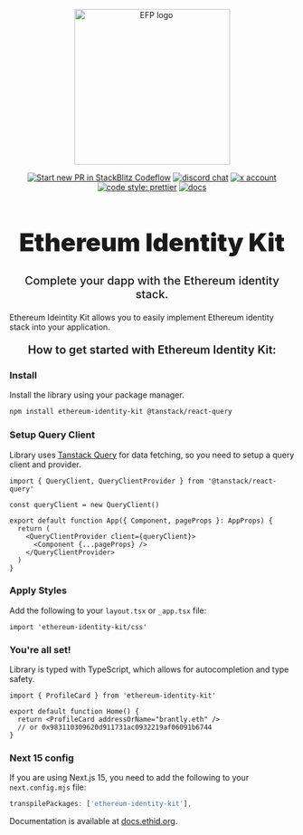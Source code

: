 <p align="center">
  <a href="https://ethid.org" target="_blank" rel="noopener noreferrer">
    <img width="275" src="https://ethid.org/logo.png" alt="EFP logo" />
  </a>
</p>

<p align="center">
  <a href="https://pr.new/ethereumfollowprotocol/app"><img src="https://developer.stackblitz.com/img/start_pr_dark_small.svg" alt="Start new PR in StackBlitz Codeflow" /></a>
  <a href="https://discord.com/invite/ZUyG3mSXFD"><img src="https://img.shields.io/badge/chat-discord-blue?style=flat&logo=discord" alt="discord chat" /></a>
  <a href="https://x.com/ethidkit"><img src="https://img.shields.io/twitter/follow/ethidkit?label=%40ethidkit&style=social&link=https%3A%2F%2Fx.com%2Fethidkit" alt="x account" /></a>
  <a href="https://github.com/ethereumidentitykit/identity-kit"><img src="https://img.shields.io/badge/code_style-prettier-ff69b4.svg?style=flat-square" alt="code style: prettier" /></a>
  <a href="https://docs.ethid.org"><img src="https://img.shields.io/badge/docs-ethid.org-blue?style=flat-square" alt="docs" /></a>
</p>

<h1 align="center" style="font-size: 2.75rem; font-weight: 900;">Ethereum Identity Kit</h1>
<p align="center" style="font-size: 1.25rem; font-weight: 500;">Complete your dapp with the Ethereum identity stack.</p>

Ethereum Ideintity Kit allows you to easily implement Ethereum identity stack into your application.

<p align="center" style="font-size: 1.25rem; font-weight: 600;">How to get started with Ethereum Identity Kit:</p>

### Install

Install the library using your package manager.

```sh npm2yarn
npm install ethereum-identity-kit @tanstack/react-query
```

### Setup Query Client

Library uses [Tanstack Query](https://tanstack.com/query) for data fetching, so you need to setup a query client and provider.

```tsx copy
import { QueryClient, QueryClientProvider } from '@tanstack/react-query'

const queryClient = new QueryClient()

export default function App({ Component, pageProps }: AppProps) {
  return (
    <QueryClientProvider client={queryClient}>
      <Component {...pageProps} />
    </QueryClientProvider>
  )
}
```

### Apply Styles

Add the following to your `layout.tsx` or `_app.tsx` file:

```tsx copy
import 'ethereum-identity-kit/css'
```

### You're all set!

Library is typed with TypeScript, which allows for autocompletion and type safety.

```tsx copy
import { ProfileCard } from 'ethereum-identity-kit'

export default function Home() {
  return <ProfileCard addressOrName="brantly.eth" />
  // or 0x983110309620d911731ac0932219af06091b6744
}
```

### Next 15 config

If you are using Next.js 15, you need to add the following to your `next.config.mjs` file:

```js
transpilePackages: ['ethereum-identity-kit'],
```

Documentation is available at [docs.ethid.org](https://docs.ethid.org).
